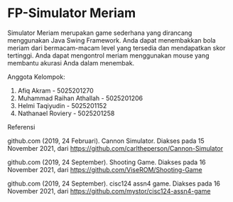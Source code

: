 # FP-Simulator Meriam

Simulator Meriam merupakan game sederhana yang dirancang menggunakan Java Swing Framework. Anda dapat menembakkan bola meriam dari bermacam-macam level yang tersedia dan mendapatkan skor tertinggi. Anda dapat mengontrol meriam menggunakan mouse yang membantu akurasi Anda dalam menembak.

Anggota Kelompok:
1. Afiq Akram - 5025201270
2. Muhammad Raihan Athallah - 5025201206
3. Helmi Taqiyudin - 5025201152
4. Nathanael Roviery - 5025201258

Referensi

github.com (2019, 24 Februari). Cannon Simulator. Diakses pada 15 November 2021, dari https://github.com/carltheperson/Cannon-Simulator

github.com (2019, 24 September). Shooting Game. Diakses pada 16 November 2021, dari https://github.com/ViseROM/Shooting-Game

github.com (2019, 24 September). cisc124 assn4 game. Diakses pada 16 November 2021, dari https://github.com/mystor/cisc124-assn4-game
